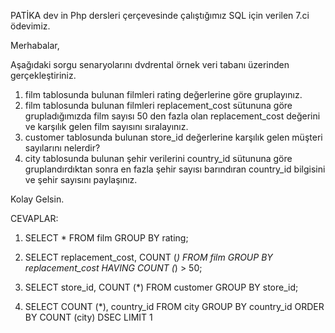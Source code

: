 PATİKA dev in Php dersleri çerçevesinde çalıştığımız SQL için verilen 7.ci ödevimiz.

Merhabalar,

Aşağıdaki sorgu senaryolarını dvdrental örnek veri tabanı üzerinden gerçekleştiriniz.

1. film tablosunda bulunan filmleri rating değerlerine göre gruplayınız.
2. film tablosunda bulunan filmleri replacement_cost sütununa göre grupladığımızda film sayısı 50 den fazla olan replacement_cost değerini ve karşılık gelen film sayısını sıralayınız.
3. customer tablosunda bulunan store_id değerlerine karşılık gelen müşteri sayılarını nelerdir? 
4. city tablosunda bulunan şehir verilerini country_id sütununa göre gruplandırdıktan sonra en fazla şehir sayısı barındıran country_id bilgisini ve şehir sayısını paylaşınız.

Kolay Gelsin.

CEVAPLAR:

1. SELECT * FROM film 
   GROUP BY rating;

2. SELECT replacement_cost, COUNT (*) FROM film 
   GROUP BY replacement_cost 
   HAVING COUNT (*) > 50;

3. SELECT store_id, COUNT (*) FROM customer 
   GROUP BY store_id;

4. SELECT COUNT (*), country_id FROM city 
   GROUP BY country_id 
   ORDER BY COUNT (city) DSEC 
   LIMIT 1

